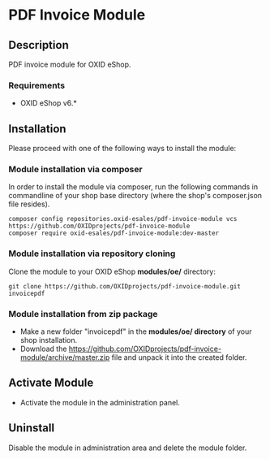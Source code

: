 # PDF Invoice Module

## Description

PDF invoice module for OXID eShop.

### Requirements

* OXID eShop v6.*

## Installation

Please proceed with one of the following ways to install the module:

### Module installation via composer

In order to install the module via composer, run the following commands in commandline of your shop base directory 
(where the shop's composer.json file resides).

```
composer config repositories.oxid-esales/pdf-invoice-module vcs https://github.com/OXIDprojects/pdf-invoice-module
composer require oxid-esales/pdf-invoice-module:dev-master
```

### Module installation via repository cloning

Clone the module to your OXID eShop **modules/oe/** directory:
```
git clone https://github.com/OXIDprojects/pdf-invoice-module.git invoicepdf
```

### Module installation from zip package

* Make a new folder "invoicepdf" in the **modules/oe/ directory** of your shop installation. 
* Download the https://github.com/OXIDprojects/pdf-invoice-module/archive/master.zip file and unpack it into the created folder.

## Activate Module

- Activate the module in the administration panel.

## Uninstall

Disable the module in administration area and delete the module folder.
